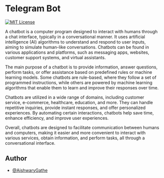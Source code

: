 
# Telegram Bot


[![MIT License](https://img.shields.io/badge/License-MIT-green.svg)](https://choosealicense.com/licenses/mit/)


A chatbot is a computer program designed to interact with humans through a chat interface, typically in a conversational manner. It uses artificial intelligence (AI) algorithms to understand and respond to user inputs, aiming to simulate human-like conversations. Chatbots can be found in various applications and platforms, such as messaging apps, websites, customer support systems, and virtual assistants.

The main purpose of a chatbot is to provide information, answer questions, perform tasks, or offer assistance based on predefined rules or machine learning models. Some chatbots are rule-based, where they follow a set of programmed instructions, while others are powered by machine learning algorithms that enable them to learn and improve their responses over time.

Chatbots are utilized in a wide range of domains, including customer service, e-commerce, healthcare, education, and more. They can handle repetitive inquiries, provide instant responses, and offer personalized experiences. By automating certain interactions, chatbots help save time, enhance efficiency, and improve user experiences.

Overall, chatbots are designed to facilitate communication between humans and computers, making it easier and more convenient to interact with various services, obtain information, and perform tasks, all through a conversational interface.


## Author

- [@AishwaryGathe](https://www.github.com/AishwaryGathe)

